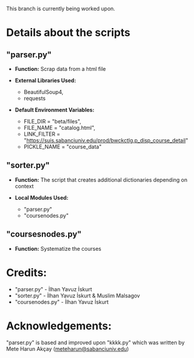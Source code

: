 This branch is currently being worked upon.

# Details about the scripts
## "parser.py"
* __Function:__ Scrap data from a html file

* __External Libraries Used:__
  * BeautifulSoup4, 
  * requests

* __Default Environment Variables:__
  * FILE_DIR = "beta/files",
  * FILE_NAME = "catalog.html",
  * LINK_FILTER = "https://suis.sabanciuniv.edu/prod/bwckctlg.p_disp_course_detail"
  * PICKLE_NAME = "course_data"

## "sorter.py"
* __Function:__ The script that creates additional dictionaries depending on context

* __Local Modules Used:__
  * "parser.py"
  * "coursenodes.py"

## "coursesnodes.py"
* __Function:__ Systematize the courses

# Credits:
* "parser.py" - İlhan Yavuz İskurt
* "sorter.py" - İlhan Yavuz İskurt & Muslim Malsagov
* "coursenodes.py" - İlhan Yavuz İskurt

# Acknowledgements:
"parser.py" is based and improved upon "kkkk.py" which was written by Mete Harun Akçay (meteharun@sabanciuniv.edu)

